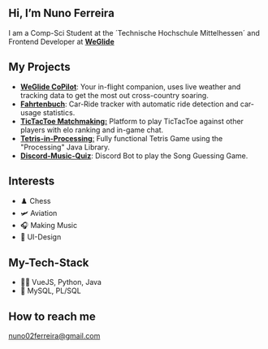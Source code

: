 ## Hi, I’m Nuno Ferreira
I am a Comp-Sci Student at the ´Technische Hochschule Mittelhessen´ and Frontend Developer at [**WeGlide**](https://weglide.org/)


## My Projects
- [**WeGlide CoPilot**](https://copilot.weglide.org/): Your in-flight companion, uses live weather and tracking data to get the most out cross-country soaring. 
- [**Fahrtenbuch**](https://github.com/FerreiraNuno/Fahrtenbuch-Android): Car-Ride tracker with automatic ride detection and car-usage statistics.
- [**TicTacToe Matchmaking:**](https://github.com/FerreiraNuno/tictactoe-mm) Platform to play TicTacToe against other players with elo ranking and in-game chat.
- [**Tetris-in-Processing**:](https://github.com/FerreiraNuno/Tetris-in-Processing) Fully functional Tetris Game using the "Processing" Java Library.
- [**Discord-Music-Quiz**](https://github.com/FerreiraNuno/Discord-Music-Quiz): Discord Bot to play the Song Guessing Game.

## Interests
- ♟️ Chess
- 🛩️ Aviation
- 🎧 Making Music
- 🦄 UI-Design

## My-Tech-Stack
- 👨‍💻 VueJS, Python, Java
- 💽 MySQL, PL/SQL


## How to reach me
nuno02ferreira@gmail.com

<!---
FerreiraNuno/FerreiraNuno is a ✨ special ✨ repository because its `README.md` (this file) appears on your GitHub profile.
You can click the Preview link to take a look at your changes.
--->
